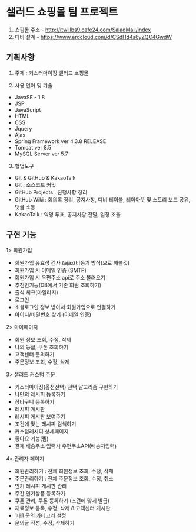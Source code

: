 # 샐러드 쇼핑몰 팀 프로젝트
1. 쇼핑몰 주소 - http://itwillbs9.cafe24.com/SaladMall/index
2. 디비 설계 - https://www.erdcloud.com/d/CSdHd4s6yZQC4GwdW

## 기획사항

1. 주제 : 커스터마이징 샐러드 쇼핑몰

2. 사용 언어 및 기술
- JavaSE - 1.8
- JSP
- JavaScript
- HTML
- CSS
- Jquery
- Ajax
- Spring Framework ver 4.3.8 RELEASE
- Tomcat ver 8.5
- MySQL Server ver 5.7

3. 협업도구 
- Git & GitHub & KakaoTalk
- Git : 소스코드 커밋
- GitHub Projects : 진행사항 정리
- GitHub Wiki : 회의록 정리, 공지사항, 디비 테이블, 레이아웃 및 스토리 보드 공유, 댓글 소통
- KakaoTalk : 익명 투표, 공지사항 전달, 일정 조율

## 구현 기능

1> 회원가입
- 회원가입 유효성 검사 (ajax(비동기 방식)으로 해볼것)
- 회원가입 시 이메일 인증 (SMTP)
- 회원가입 시 우편주소 api로 주소 불러오기
- 추천인기능(DB에서 기존 회원 조회하기)
- 출석 체크(마일리지)
- 로그인
- 소셜로그인 정보 받아서 회원가입으로 연결하기
- 아이디/비밀번호 찾기 (이메일 인증)

2> 마이페이지
- 회원 정보 조회, 수정, 삭제
- 나의 등급, 쿠폰 조회하기
- 고객센터 문의하기
- 주문정보 조회, 수정, 삭제

3> 샐러드 커스텀 주문
- 커스터마이징(옵션선택) 선택 알고리즘 구현하기
- 나만의 레시피 등록하기
- 장바구니 등록하기
- 레시피 게시판
- 레시피 게시판 보여주기
- 조건에 맞는 레시피 검색하기
- 커스텀레시피 상세페이지
- 좋아요 기능(찜)
- 결제 배송주소 입력시 우편주소API(배송지입력)

4> 관리자 페이지
- 회원관리하기 : 전체 회원정보 조회, 수정, 삭제
- 주문관리하기 : 전체 주문정보 조회, 수정, 취소
- 인기 레시피 게시판 관리
- 주간 인기상품 등록하기
- 쿠폰 관리, 쿠폰 등록하기 (조건에 맞게 발급)
- 재료정보 등록, 수정, 삭제 8.고객센터 게시판
- 1대1 문의 카테고리 설정
- 문의글 작성, 수정, 삭제하기

